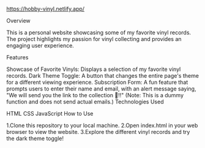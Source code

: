 https://hobby-vinyl.netlify.app/

Overview

This is a personal website showcasing some of my favorite vinyl records. The project highlights my passion for vinyl collecting and provides an engaging user experience.

Features

Showcase of Favorite Vinyls: Displays a selection of my favorite vinyl records.
Dark Theme Toggle: A button that changes the entire page's theme for a different viewing experience.
Subscription Form: A fun feature that prompts users to enter their name and email, with an alert message saying, "We will send you the link to the collection 🙂!!" (Note: This is a dummy function and does not send actual emails.)
Technologies Used

HTML
CSS
JavaScript
How to Use

1.Clone this repository to your local machine.
2.Open index.html in your web browser to view the website.
3.Explore the different vinyl records and try the dark theme toggle!
